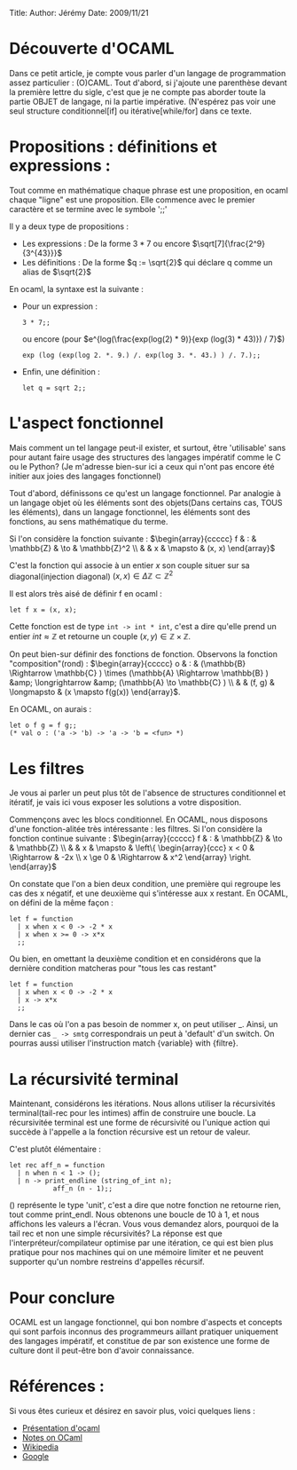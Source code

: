 ﻿Title: 
Author: Jérémy
Date: 2009/11/21

Découverte d'OCAML
==================

Dans ce petit article, je compte vous parler d'un langage de programmation assez particulier :  (O)CAML. Tout d'abord, si j'ajoute une parenthèse devant la première lettre du sigle, c'est que je ne compte pas aborder toute la partie OBJET de langage, ni la partie impérative. (N'espérez pas voir une seul structure conditionnel[if] ou itérative[while/for] dans ce texte.

Propositions : définitions et expressions :
===========================================

Tout comme en mathématique chaque phrase est une proposition, en ocaml chaque "ligne" est une proposition. Elle commence avec le premier caractère et se termine avec le symbole ';;'

Il y a deux type de propositions :
 *  Les expressions : De la forme $3*7$ ou encore $\sqrt[7]{\frac{2^9}{3^{43}}}$
 *  Les définitions : De la forme $q := \sqrt{2}$ qui déclare q comme un alias de $\sqrt{2}$

En ocaml, la syntaxe est la suivante :
 *  Pour un expression : 
    ```{.ocaml}
    3 * 7;;
    ```
    ou encore (pour $e^{log(\frac{exp(log(2) * 9)}{exp (log(3) * 43)}) / 7}$)
    ```{.ocaml}
    exp (log (exp(log 2. *. 9.) /. exp(log 3. *. 43.) ) /. 7.);;
    ```
 *  Enfin, une définition :
    ```{.ocaml}
	let q = sqrt 2;;
	```

L'aspect fonctionnel
====================

Mais comment un tel langage peut-il exister, et surtout, être 'utilisable' sans pour autant faire usage des structures des langages impératif comme le C ou le Python? (Je m'adresse bien-sur ici a ceux qui n'ont pas encore été initier aux joies des langages fonctionnel)

Tout d'abord, définissons ce qu'est un langage fonctionnel. Par analogie à un langage objet où les éléments sont des objets(Dans certains cas, TOUS les éléments), dans un langage fonctionnel, les éléments sont des fonctions, au sens mathématique du terme.

Si l'on considère la fonction suivante : $\begin{array}{ccccc} f & : & \mathbb{Z} & \to & \mathbb{Z}^2 \\ & & x & \mapsto & (x, x) \end{array}$

C'est la fonction qui associe à un entier $x$ son couple situer sur sa diagonal(injection diagonal) $(x,x) \in \Delta\mathbb{Z} \subset \mathbb{Z}^2$

Il est alors très aisé de définir f en ocaml :
```{.ocaml}
let f x = (x, x);
```
Cette fonction est de type `int -> int * int`, c'est a dire qu'elle prend un entier $int \approx \mathbb{Z}$ et retourne un couple $(x, y) \in \mathbb{Z} \times \mathbb{Z}$.

On peut bien-sur définir des fonctions de fonction. Observons la fonction "composition"(rond) : $\begin{array}{ccccc} o & : & (\mathbb{B} \Rightarrow \mathbb{C} ) \times (\mathbb{A} \Rightarrow \mathbb{B} ) &amp; \longrightarrow &amp; (\mathbb{A} \to \mathbb{C} ) \\ & & (f, g) & \longmapsto & (x \mapsto f(g(x)) \end{array}$.

En OCAML, on aurais :
```{.ocaml}
let o f g = f g;;
(* val o : ('a -> 'b) -> 'a -> 'b = <fun> *)
```

Les filtres
===========

Je vous ai parler un peut plus tôt de l'absence de structures conditionnel et itératif, je vais ici vous exposer les solutions a votre disposition.

Commençons avec les blocs conditionnel. En OCAML, nous disposons d'une fonction-alitée très intéressante : les filtres.
Si l'on considère la fonction continue suivante : $\begin{array}{ccccc} f & : & \mathbb{Z} & \to & \mathbb{Z} \\ & & x & \mapsto &
\left\{
\begin{array}{ccc}
x < 0 & \Rightarrow & -2x \\ x \ge 0 &  \Rightarrow & x^2
\end{array}
\right.
\end{array}$

On constate que l'on a bien deux condition, une première qui regroupe les cas des x négatif, et une deuxième qui s'intéresse aux x restant. En OCAML, on défini de la même façon :
```{.ocaml}
let f = function
  | x when x < 0 -> -2 * x
  | x when x >= 0 -> x*x
  ;;
```
Ou bien, en omettant la deuxième condition et en considérons que la dernière condition matcheras pour "tous les cas restant"
```{.ocaml}
let f = function
  | x when x < 0 -> -2 * x
  | x -> x*x
  ;;
```

Dans le cas où l'on a pas besoin de nommer x, on peut utiliser _. Ainsi, un dernier cas `_ -> smtg` correspondrais un peut à 'default' d'un switch.
On pourras aussi utiliser l'instruction match {variable} with {filtre}.

La récursivité terminal
=======================

Maintenant, considérons les itérations. Nous allons utiliser la récursivités terminal(tail-rec pour les intimes) affin de construire une boucle. La récursivitée terminal est une forme de récursivité ou l'unique action qui succède à l'appelle a la fonction récursive est un retour de valeur.

C'est plutôt élémentaire : 
```{.ocaml}
let rec aff_n = function
  | n when n < 1 -> ();
  | n -> print_endline (string_of_int n);
           aff_n (n - 1);;
```
() représente le type 'unit', c'est a dire que notre fonction ne retourne rien, tout comme print_endl. Nous obtenons une boucle de 10 à 1, et nous affichons les valeurs a l'écran.
Vous vous demandez alors, pourquoi de la tail rec et non une simple récursivités? La réponse est que l'interpréteur/compilateur optimise par une itération, ce qui est bien plus pratique pour nos machines qui on une mémoire limiter et ne peuvent supporter qu'un nombre restreins d'appelles récursif.

Pour conclure
=============

OCAML est un langage fonctionnel, qui bon nombre d'aspects et concepts qui sont parfois inconnus des programmeurs aillant pratiquer uniquement des langages impératif, et constitue de par son existence une forme de culture dont il peut-être bon d'avoir connaissance.

Références :
============

Si vous êtes curieux et désirez en savoir plus, voici quelques liens :

 *  [Présentation d'ocaml](http://www.iie.cnam.fr/~dubois/presentation_caml.pdf)
 *  [Notes on OCaml](http://www.csc.villanova.edu/~dmatusze/resources/ocaml/ocaml.html)
 *  [Wikipedia](http://fr.wikipedia.org/wiki/Objective_Caml)
 *  [Google](http://www.google.fr/search?&q=Tuto+Ocaml)
